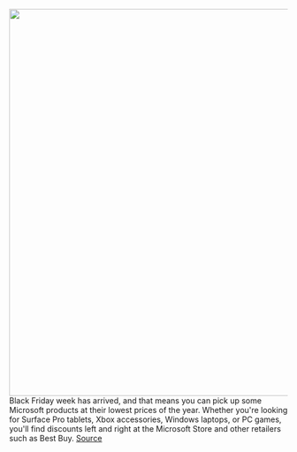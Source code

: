 <img src='https://cdn.vox-cdn.com/thumbor/y_rZD6IlRDGXmODHvRvyNNsjKSk=/0x0:2640x1749/1200x800/filters:focal(1109x664:1531x1086)/cdn.vox-cdn.com/uploads/chorus_image/image/67973996/twarren-surfacelaptopgo-7.0.0.jpg' width='700px' /><br/>
Black Friday week has arrived, and that means you can pick up some Microsoft products at their lowest prices of the year. Whether you're looking for Surface Pro tablets, Xbox accessories, Windows laptops, or PC games, you'll find discounts left and right at the Microsoft Store and other retailers such as Best Buy.
<a href='https://www.theverge.com/21583450/black-friday-microsoft-surface-xbox-windows-deals-cyber-monday'> Source <a/>